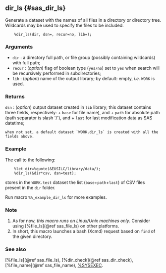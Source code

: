 ## dir_ls {#sas_dir_ls}
Generate a dataset with the names of all files in a directory or directory tree.
Wildcards may be used to specify the files to be included.

~~~sas
	%dir_ls(dir, dsn=, recur=no, lib=);
~~~

### Arguments
* `dir` : a directory full path, or file group (possibly containing wildcards) with full 
	path;
* `recur` : (_option_) flag of boolean type (`yes/no`) set to `yes` when search will
	be recursively performed in subdirectories;
* `lib` : (_option_) name of the output library; by default: empty, _i.e._ `WORK` is used.

### Returns
`dsn` : (_option_) output dataset created in `lib` library; this dataset contains three 
	fields, respectively:
		+ `base` for file name), and
		+ `path` for absolute path (path separator is slash '/'), and 
		+ `last` for last modification data as SAS datetime;

	when not set, a default dataset `WORK.dir_ls` is created with all the fields above.

### Example
The call to the following:

~~~sas
	%let dir=%quote(&EUSILC/library/data/);
	%dir_ls(&dir*csv, dsn=test);
~~~
stores in the `WORK.test` dataset the list (`base`+`path`+`last`) of CSV files present in the `dir` 
folder.

Run macro `%%_example_dir_ls` for more examples.

### Note
1. As for now, *this macro runs on Linux/Unix machines only*. Consider using [%file_ls](@ref sas_file_ls)
on other platforms.
2. In short, this macro launches a bash (Xcmd) request based on `find` of the given directory. 

### See also
[%file_ls](@ref sas_file_ls), [%dir_check](@ref sas_dir_check), [%file_name](@ref sas_file_name), 
[%SYSEXEC](http://support.sas.com/documentation/cdl/en/mcrolref/61885/HTML/default/viewer.htm#a000171045.htm).
